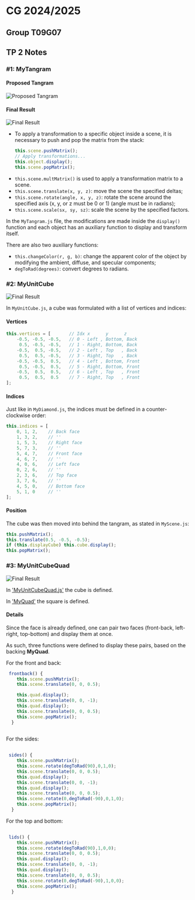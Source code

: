 # CG 2024/2025

## Group T09G07

## TP 2 Notes

### #1: MyTangram

#### Proposed Tangram

![Proposed Tangram](./screenshots/tangram.png)

#### Final Result

![Final Result](./screenshots/cg-t09g07-tp2-1.png)

- To apply a transformation to a specific object inside a scene, it is necessary to push and pop the matrix from the stack:
  ```javascript
  this.scene.pushMatrix();
  // Apply transformations...
  this.object.display();
  this.scene.popMatrix();
  ```
- `this.scene.multMatrix()` is used to apply a transformation matrix to a scene.
- `this.scene.translate(x, y, z)`: move the scene the specified deltas;
- `this.scene.rotate(angle, x, y, z)`: rotate the scene around the specified axis (x, y, or z must be 0 or 1) (angle must be in radians);
- `this.scene.scale(sx, sy, sz)`: scale the scene by the specified factors.

In the `MyTangram.js` file, the modifications are made inside the `display()` function and each object has an auxiliary function to display and transform itself.

There are also two auxiliary functions:

- `this.changeColor(r, g, b)`: change the apparent color of the object by modifying the ambient, diffuse, and specular components;
- `degToRad(degrees)`: convert degrees to radians.

### #2: MyUnitCube

![Final Result](./screenshots/cg-t09g07-tp2-2.png)

In `MyUnitCube.js`, a cube was formulated with a list of vertices and indices:

#### Vertices

```javascript
this.vertices = [		// Idx x      y      z
    -0.5, -0.5, -0.5,	// 0 - Left , Bottom, Back
     0.5, -0.5, -0.5,	// 1 - Right, Bottom, Back
    -0.5,  0.5, -0.5,	// 2 - Left , Top   , Back
     0.5,  0.5, -0.5,	// 3 - Right, Top   , Back
    -0.5, -0.5,  0.5,	// 4 - Left , Bottom, Front
     0.5, -0.5,  0.5,	// 5 - Right, Bottom, Front
    -0.5,  0.5,  0.5,	// 6 - Left , Top   , Front
     0.5,  0.5,  0.5	// 7 - Right, Top   , Front
];
```

#### Indices

Just like in `MyDiamond.js`, the indices must be defined in a counter-clockwise order:

```javascript
this.indices = [
    0, 1, 2,	// Back face
    1, 3, 2,	// ''
    1, 5, 3,	// Right face
    5, 7, 3,	// ''
    5, 4, 7,	// Front face
    4, 6, 7,	// ''
    4, 0, 6,	// Left face
    0, 2, 6,	// ''
    2, 3, 6,	// Top face
    3, 7, 6,	// ''
    4, 5, 0,	// Bottom face
    5, 1, 0		// ''
];
```

#### Position

The cube was then moved into behind the tangram, as stated in `MyScene.js`:

```javascript
this.pushMatrix();
this.translate(0.5, -0.5, -0.5);
if (this.displayCube) this.cube.display();
this.popMatrix();
```
### #3: MyUnitCubeQuad
![Final Result](./screenshots/cg-t09g07-tp2-3.png)

In ['MyUnitCubeQuad.js'](./MyUnitCubeQuad.js) the cube is defined.

In ['MyQuad'](./MyQuad.js) the square is defined. 

#### Details

Since the face is already defined, one can pair two faces (front-back, left-right, top-bottom)
and display them at once.

As such, three functions were defined to display these pairs, based on the backing **MyQuad**.

For the front and back:
```javascript
 frontback() {
    this.scene.pushMatrix();
    this.scene.translate(0, 0, 0.5);

    this.quad.display();
    this.scene.translate(0, 0, -1);
    this.quad.display();
    this.scene.translate(0, 0, 0.5);
    this.scene.popMatrix();
  }
  
```


For the sides:
```javascript
 
 sides() {
    this.scene.pushMatrix();
    this.scene.rotate(degToRad(90),0,1,0);
    this.scene.translate(0, 0, 0.5);
    this.quad.display();
    this.scene.translate(0, 0, -1);
    this.quad.display();
    this.scene.translate(0, 0, 0.5);
    this.scene.rotate(0,degToRad(-90),0,1,0);
    this.scene.popMatrix();
  }
```


For the top and bottom:  
```javascript
 
 lids() {
    this.scene.pushMatrix();
    this.scene.rotate(degToRad(90),1,0,0);
    this.scene.translate(0, 0, 0.5);
    this.quad.display();
    this.scene.translate(0, 0, -1);
    this.quad.display();
    this.scene.translate(0, 0, 0.5);
    this.scene.rotate(0,degToRad(-90),1,0,0);
    this.scene.popMatrix();
  }

```
